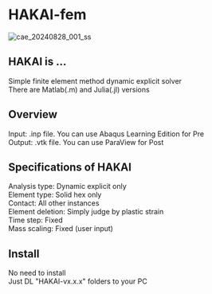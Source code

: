 # HAKAI-fem

![cae_20240828_001_ss](https://github.com/user-attachments/assets/bb749479-2e07-4cfb-8251-5dac315f9dfa)


## HAKAI is ...  
Simple finite element method dynamic explicit solver  
There are Matlab(.m) and Julia(.jl) versions  

## Overview  
Input: .inp file. You can use Abaqus Learning Edition for Pre  
Output: .vtk file. You can use ParaView for Post  
  
## Specifications of HAKAI  
Analysis type: Dynamic explicit only  
Element type: Solid hex only  
Contact: All other instances  
Element deletion: Simply judge by plastic strain  
Time step: Fixed  
Mass scaling: Fixed (user input)  
  
## Install  
No need to install  
Just DL "HAKAI-vx.x.x" folders to your PC  
  
##

